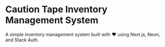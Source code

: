 # Caution Tape Inventory Management System
A simple inventory management system built with ❤️ using Next.js, Neon, and Stack Auth.